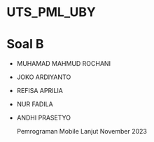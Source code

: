# UTS_PML_UBY

# Soal B
- MUHAMAD MAHMUD ROCHANI
- JOKO ARDIYANTO
- REFISA APRILIA
- NUR FADILA
- ANDHI PRASETYO

  Pemrograman Mobile Lanjut
  November 2023
